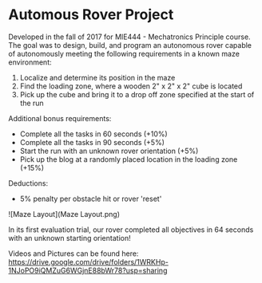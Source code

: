 # Automous Rover Project
Developed in the fall of 2017 for MIE444 - Mechatronics Principle course. The goal was to design, build, and program an autonomous rover capable of autonomously meeting the following requirements in a known maze environment:

1) Localize and determine its position in the maze
2) Find the loading zone, where a wooden 2" x 2" x 2" cube is located
3) Pick up the cube and bring it to a drop off zone specified at the start of the run

Additional bonus requirements:

- Complete all the tasks in 60 seconds (+10%)
- Complete all the tasks in 90 seconds (+5%)
- Start the run with an unknown rover orientation (+5%)
- Pick up the blog at a randomly placed location in the loading zone (+15%)

Deductions:

- 5% penalty per obstacle hit or rover 'reset'

![Maze Layout](Maze Layout.png)

In its first evaluation trial, our rover completed all objectives in 64 seconds with an unknown starting orientation!

Videos and Pictures can be found here:
https://drive.google.com/drive/folders/1WRKHp-1NJoPO9iQMZuG6WGjnE88bWr78?usp=sharing

